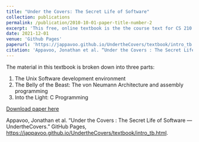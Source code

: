 ```yaml
---
title: "Under the Covers: The Secret Life of Software"
collection: publications
permalink: /publication/2010-10-01-paper-title-number-2
excerpt: 'This free, online textbook is the the course text for CS 210 Introduction to Computing Systems at Bostion University'
date: 2021-12-01
venue: 'Github Pages'
paperurl: 'https://jappavoo.github.io/UndertheCovers/textbook/intro_tb.html'
citation: 'Appavoo, Jonathan et al. “Under the Covers : The Secret Life of Software — UndertheCovers". https://jappavoo.github.io/UndertheCovers/textbook/intro_tb.htm” GitHub Pages.'
---
```

The material in this textbook is broken down into three parts:
1. The Unix Software development environment
2. The Belly of the Beast: The von Neumann Architecture and assembly programming
3. Into the Light: C Programming

[Download paper here](http://academicpages.github.io/files/paper2.pdf)

Appavoo, Jonathan et al. “Under the Covers : The Secret Life of Software — UndertheCovers.” GitHub Pages, https://jappavoo.github.io/UndertheCovers/textbook/intro_tb.html.
